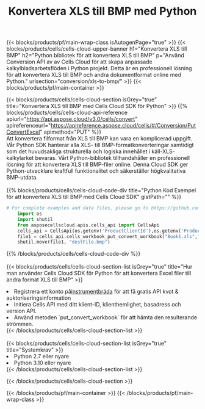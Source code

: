 ﻿---
title:  Konvertera XLS till BMP med Python
description:  Använda Aspose.Cells Cloud SDK för Python för att konvertera en fil i XLS-format till en fil i BMP-format.
---
{{< blocks/products/pf/main-wrap-class isAutogenPage="true" >}}
{{< blocks/products/cells/cells-cloud-upper-banner h1="Konvertera XLS till BMP" h2="Python bibliotek för att konvertera XLS till BMP" p="Använd Conversion API av av Cells Cloud för att skapa anpassade kalkylbladsarbetsflöden i Python projekt. Detta är en professionell lösning för att konvertera XLS till BMP och andra dokumentformat online med Python." urlsection="conversion/xls-to-bmp/" >}}
{{< blocks/products/pf/main-container >}}

{{< blocks/products/cells/cells-cloud-section isGrey="true" title="Konvertera XLS till BMP med Cells Cloud SDK för Python" >}}
{{% blocks/products/cells/cells-cloud-api-reference apiurl="https://api.aspose.cloud/v3.0/cells/convert" apireferenceurl="https://apireference.aspose.cloud/cells/#/Conversion/PutConvertExcel" apimethod="PUT" %}}
<br/>
Att konvertera filformat från XLS till BMP kan vara en komplicerad uppgift. Vår Python SDK hanterar alla XLS- till BMP-formatkonverteringar samtidigt som det huvudsakliga strukturella och logiska innehållet i käll-XLS-kalkylarket bevaras. Vårt Python-bibliotek tillhandahåller en professionell lösning för att konvertera XLS till BMP-filer online. Denna Cloud SDK ger Python-utvecklare kraftfull funktionalitet och säkerställer högkvalitativa BMP-utdata.
<br/>
<br/>
{{% blocks/products/cells/cells-cloud-code-div title="Python Kod Exempel för att konvertera XLS till BMP med Cells Cloud SDK" gistPath="" %}}
 
```python
# For complete examples and data files, please go to https://github.com/aspose-cells-cloud/aspose-cells-cloud-python/
    import os
    import shutil
    from asposecellscloud.apis.cells_api import CellsApi
    cells_api = CellsApi(os.getenv('ProductClientId'),os.getenv('ProductClientSecret'))
    file1 = cells_api.cells_workbook_put_convert_workbook("Book1.xls",format="bmp")
    shutil.move(file1, "destFile.bmp")     
```
 
{{% /blocks/products/cells/cells-cloud-code-div %}}
<br/>
<br/>
{{< blocks/products/cells/cells-cloud-section-list isGrey="true" title="Hur man använder Cells Cloud SDK för Python för att konvertera Excel filer till andra format XLS till BMP" >}}
<li> Registrera ett konto på<a href="https://dashboard.aspose.cloud/">instrumentbräda</a> för att få gratis API kvot & auktoriseringsinformation</li>
<li>Initiera Cells API med ditt klient-ID, klienthemlighet, basadress och version API.</li>
<li>Använd metoden `put_convert_workbook` för att hämta den resulterande strömmen.</li>
{{< /blocks/products/cells/cells-cloud-section-list >}}
<br/>
<br/>
{{< blocks/products/cells/cells-cloud-section-list isGrey="true" title="Systemkrav" >}}
<li>Python 2.7 eller nyare</li>
<li>Python 3.10 eller nyare</li>
{{< /blocks/products/cells/cells-cloud-section-list >}}

{{< /blocks/products/cells/cells-cloud-section >}}

{{< /blocks/products/pf/main-container >}}
{{< /blocks/products/pf/main-wrap-class >}}
